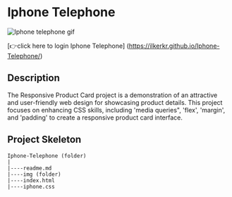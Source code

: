 <h1>Iphone Telephone</h1>

![Iphone telephone gif](./img/Iphone-Telephone.gif)

[👉click here to login Iphone Telephone] (https://ilkerkr.github.io/Iphone-Telephone/)

<h2>Description</h2>

<p>The Responsive Product Card project is a demonstration of an attractive and user-friendly web design for showcasing product details. This project focuses on enhancing CSS skills, including 'media queries", 'flex', 'margin', and 'padding' to create a responsive product card interface.</p>

<h2>Project Skeleton</h2>

```
Iphone-Telephone (folder)
|
|----readme.md
|----img (folder)
|----index.html
|----iphone.css
```